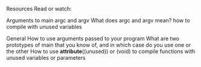Resources
Read or watch:

Arguments to main
argc and argv
What does argc and argv mean?
how to compile with unused variables

General
How to use arguments passed to your program
What are two prototypes of main that you know of, and in which case do you use one or the other
How to use __attribute__((unused)) or (void) to compile functions with unused variables or parameters